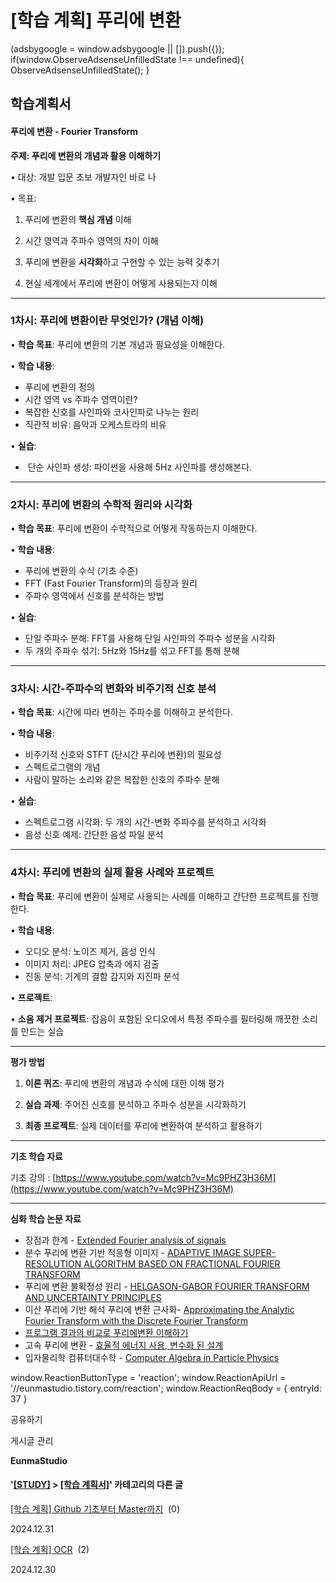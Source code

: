 
# [학습 계획] 푸리에 변환

(adsbygoogle = window.adsbygoogle || \[\]).push({}); if(window.ObserveAdsenseUnfilledState !== undefined){ ObserveAdsenseUnfilledState(); }

**학습계획서**
---------

#### **푸리에 변환 -** Fourier Transform

**주제: 푸리에 변환의 개념과 활용 이해하기**

• 대상: 개발 입문 초보 개발자인 바로 나

• 목표:

1. 푸리에 변환의 **핵심 개념** 이해

2. 시간 영역과 주파수 영역의 차이 이해

3. 푸리에 변환을 **시각화**하고 구현할 수 있는 능력 갖추기

4. 현실 세계에서 푸리에 변환이 어떻게 사용되는지 이해

* * *

### **1차시: 푸리에 변환이란 무엇인가? (개념 이해)**

• **학습 목표**: 푸리에 변환의 기본 개념과 필요성을 이해한다.

• **학습 내용**:

*   푸리에 변환의 정의
*   시간 영역 vs 주파수 영역이란?
*   복잡한 신호를 사인파와 코사인파로 나누는 원리
*   직관적 비유: 음악과 오케스트라의 비유

• **실습**:

*    단순 사인파 생성: 파이썬을 사용해 5Hz 사인파를 생성해본다.

* * *

### **2차시: 푸리에 변환의 수학적 원리와 시각화**

• **학습 목표**: 푸리에 변환이 수학적으로 어떻게 작동하는지 이해한다.

• **학습 내용**:

*   푸리에 변환의 수식 (기초 수준)
*   FFT (Fast Fourier Transform)의 등장과 원리
*   주파수 영역에서 신호를 분석하는 방법

• **실습**:

*   단일 주파수 분해: FFT를 사용해 단일 사인파의 주파수 성분을 시각화
*   두 개의 주파수 섞기: 5Hz와 15Hz를 섞고 FFT를 통해 분해

* * *

### **3차시: 시간-주파수의 변화와 비주기적 신호 분석**

• **학습 목표**: 시간에 따라 변하는 주파수를 이해하고 분석한다.

• **학습 내용**:

*   비주기적 신호와 STFT (단시간 푸리에 변환)의 필요성
*   스펙트로그램의 개념
*   사람이 말하는 소리와 같은 복잡한 신호의 주파수 분해

• **실습**:

*   스펙트로그램 시각화: 두 개의 시간-변화 주파수를 분석하고 시각화
*   음성 신호 예제: 간단한 음성 파일 분석

* * *

### **4차시: 푸리에 변환의 실제 활용 사례와 프로젝트**

• **학습 목표**: 푸리에 변환이 실제로 사용되는 사례를 이해하고 간단한 프로젝트를 진행한다.

• **학습 내용**:

*   오디오 분석: 노이즈 제거, 음성 인식
*   이미지 처리: JPEG 압축과 에지 검출
*   진동 분석: 기계의 결함 감지와 지진파 분석

• **프로젝트**:

• **소음 제거 프로젝트**: 잡음이 포함된 오디오에서 특정 주파수를 필터링해 깨끗한 소리를 만드는 실습

* * *

**평가 방법**

1. **이론 퀴즈**: 푸리에 변환의 개념과 수식에 대한 이해 평가

2. **실습 과제**: 주어진 신호를 분석하고 주파수 성분을 시각화하기

3. **최종 프로젝트**: 실제 데이터를 푸리에 변환하여 분석하고 활용하기

* * *

**기초 학습 자료**

기초 강의 : [https://www.youtube.com/watch?v=Mc9PHZ3H36M](https://www.youtube.com/watch?v=Mc9PHZ3H36M)

* * *

**심화 학습 논문 자료**

*   장점과 한계 - [Extended Fourier analysis of signals](https://arxiv.org/pdf/1303.2033)
*   분수 푸리에 변환 기반 적응형 이미지 - [ADAPTIVE IMAGE SUPER-RESOLUTION ALGORITHM BASED ON FRACTIONAL FOURIER TRANSFORM](https://pdfs.semanticscholar.org/eb6e/60dabb2174b730038759bfdc175653340963.pdf?_gl=1*wm67wo*_gcl_au*MTE1NDA1NzE5My4xNzMyNTExOTk4*_ga*MTgwMjE1NjQxOC4xNzMyNTExOTk4*_ga_H7P4ZT52H5*MTczNDU3NjQxMS45LjEuMTczNDU3Njc4NS42MC4wLjA.)
*   푸리에 변환 불확정성 원리 - [HELGASON-GABOR FOURIER TRANSFORM AND UNCERTAINTY PRINCIPLES](https://arxiv.org/pdf/1901.01105)
*   이산 푸리에 기반 해석 푸리에 변환 근사화- [Approximating the Analytic Fourier Transform with the Discrete Fourier Transform](https://arxiv.org/pdf/1508.01282)
*   [프로그램 결과의 비교로 푸리에변환 이해하기](https://scienceon.kisti.re.kr/commons/util/originalView.do?cn=JAKO201023061362656&oCn=JAKO201023061362656&dbt=JAKO&journal=NJOU00429991) 
*   고속 푸리에 변환 - [효율적 에너지 사용, 변수화 된 설계](https://scienceon.kisti.re.kr/commons/util/originalView.do?cn=JAKO200624718273087&oCn=JAKO200624718273087&dbt=JAKO&journal=NJOU00293453)
*   입자물리학 컴퓨터대수학 - [Computer Algebra in Particle Physics](https://arxiv.org/pdf/hep-ph/0209234)

window.ReactionButtonType = 'reaction'; window.ReactionApiUrl = '//eunmastudio.tistory.com/reaction'; window.ReactionReqBody = { entryId: 37 }

공유하기

게시글 관리

**EunmaStudio**

#### '[\[STUDY\]](/category/%5BSTUDY%5D) > [\[학습 계획서\]](/category/%5BSTUDY%5D/%5B%ED%95%99%EC%8A%B5%20%EA%B3%84%ED%9A%8D%EC%84%9C%5D)' 카테고리의 다른 글

[\[학습 계획\] Github 기초부터 Master까지](/39)  (0)

2024.12.31

[\[학습 계획\] OCR](/38)  (2)

2024.12.30
            